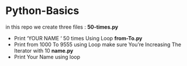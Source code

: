 # Python-Basics
in this repo we create three files :
**50-times.py**
- Print ‘YOUR NAME ‘ 50 times Using Loop 
**from-To.py**
- Print from 1000 To 9555 using Loop make sure You’re
Increasing The Iterator with 10
**name.py** 
- Print Your Name using loop 
